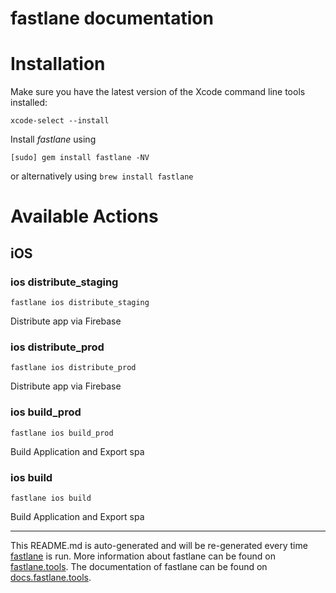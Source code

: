 fastlane documentation
================
# Installation

Make sure you have the latest version of the Xcode command line tools installed:

```
xcode-select --install
```

Install _fastlane_ using
```
[sudo] gem install fastlane -NV
```
or alternatively using `brew install fastlane`

# Available Actions
## iOS
### ios distribute_staging
```
fastlane ios distribute_staging
```
Distribute app via Firebase
### ios distribute_prod
```
fastlane ios distribute_prod
```
Distribute app via Firebase
### ios build_prod
```
fastlane ios build_prod
```
Build Application and Export spa
### ios build
```
fastlane ios build
```
Build Application and Export spa

----

This README.md is auto-generated and will be re-generated every time [fastlane](https://fastlane.tools) is run.
More information about fastlane can be found on [fastlane.tools](https://fastlane.tools).
The documentation of fastlane can be found on [docs.fastlane.tools](https://docs.fastlane.tools).
